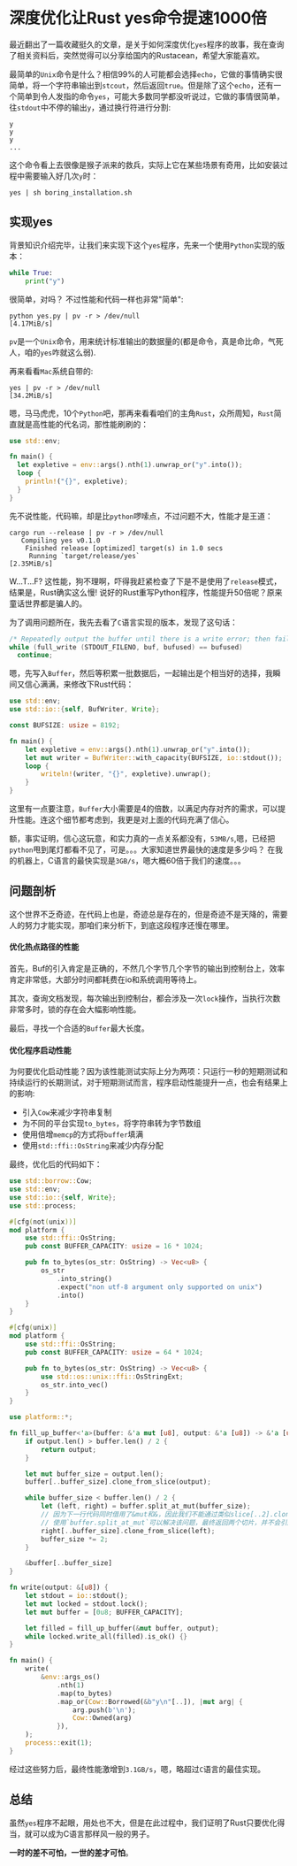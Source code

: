 # 深度优化让Rust yes命令提速1000倍

最近翻出了一篇收藏挺久的文章，是关于如何深度优化`yes`程序的故事，我在查询了相关资料后，突然觉得可以分享给国内的Rustacean，希望大家能喜欢。

最简单的`Unix`命令是什么？相信99%的人可能都会选择`echo`，它做的事情确实很简单，将一个字符串输出到`stcout`，然后返回`true`。但是除了这个`echo`，还有一个简单到令人发指的命令`yes`，可能大多数同学都没听说过，它做的事情很简单，往`stdout`中不停的输出`y`，通过换行符进行分割:
```console
y
y
y
...
```

这个命令看上去很像是猴子派来的救兵，实际上它在某些场景有奇用，比如安装过程中需要输入好几次`y`时：
```shell
yes | sh boring_installation.sh
```

## 实现yes
背景知识介绍完毕，让我们来实现下这个`yes`程序，先来一个使用`Python`实现的版本：
```python
while True:
    print("y")
```

很简单，对吗？ 不过性能和代码一样也非常"简单":
```console
python yes.py | pv -r > /dev/null
[4.17MiB/s]
```

`pv`是一个`Unix`命令，用来统计标准输出的数据量的(都是命令，真是命比命，气死人，咱的`yes`咋就这么弱).

再来看看`Mac`系统自带的:
```console
yes | pv -r > /dev/null
[34.2MiB/s]
```

嗯，马马虎虎，10个`Python`吧，那再来看看咱们的主角`Rust`，众所周知，`Rust`简直就是高性能的代名词，那性能刷刷的：
```rust
use std::env;

fn main() {
  let expletive = env::args().nth(1).unwrap_or("y".into());
  loop {
    println!("{}", expletive);
  }
}
```
先不说性能，代码嘛，却是比`python`啰嗦点，不过问题不大，性能才是王道：
```console
cargo run --release | pv -r > /dev/null
   Compiling yes v0.1.0
    Finished release [optimized] target(s) in 1.0 secs
     Running `target/release/yes`
[2.35MiB/s]
```

W...T...F? 这性能，狗不理啊，吓得我赶紧检查了下是不是使用了`release`模式，结果是，Rust确实这么慢! 说好的Rust重写Python程序，性能提升50倍呢？原来童话世界都是骗人的。

为了调用问题所在，我先去看了`C`语言实现的版本，发现了这句话：
```C
/* Repeatedly output the buffer until there is a write error; then fail.  */
while (full_write (STDOUT_FILENO, buf, bufused) == bufused)
  continue;
```

嗯，先写入`Buffer`，然后等积累一批数据后，一起输出是个相当好的选择，我瞬间又信心满满，来修改下Rust代码：
```rust
use std::env;
use std::io::{self, BufWriter, Write};

const BUFSIZE: usize = 8192;

fn main() {
    let expletive = env::args().nth(1).unwrap_or("y".into());
    let mut writer = BufWriter::with_capacity(BUFSIZE, io::stdout());
    loop {
        writeln!(writer, "{}", expletive).unwrap();
    }
}
```
这里有一点要注意，`Buffer`大小需要是4的倍数，以满足内存对齐的需求，可以提升性能。连这个细节都考虑到，我更是对上面的代码充满了信心。

额，事实证明，信心这玩意，和实力真的一点关系都没有，`53MB/s`,嗯，已经把`python`甩到尾灯都看不见了，可是。。。大家知道世界最快的速度是多少吗？ 在我的机器上，C语言的最快实现是`3GB/s`，嗯大概60倍于我们的速度。。。

## 问题剖析
这个世界不乏奇迹，在代码上也是，奇迹总是存在的，但是奇迹不是天降的，需要人的努力才能实现，那咱们来分析下，到底这段程序还慢在哪里。

#### 优化热点路径的性能
首先，Buf的引入肯定是正确的，不然几个字节几个字节的输出到控制台上，效率肯定非常低，大部分时间都耗费在io和系统调用等待上。

其次，查询文档发现，每次输出到控制台，都会涉及一次`lock`操作，当执行次数非常多时，锁的存在会大幅影响性能。

最后，寻找一个合适的`Buffer`最大长度。

#### 优化程序启动性能
为何要优化启动性能？因为该性能测试实际上分为两项：只运行一秒的短期测试和持续运行的长期测试，对于短期测试而言，程序启动性能提升一点，也会有结果上的影响: 
- 引入`Cow`来减少字符串复制
- 为不同的平台实现`to_bytes`，将字符串转为字节数组
- 使用倍增`memcp`的方式将`buffer`填满
- 使用`std::ffi::OsString`来减少内存分配

最终，优化后的代码如下：
```rust
use std::borrow::Cow;
use std::env;
use std::io::{self, Write};
use std::process;

#[cfg(not(unix))]
mod platform {
    use std::ffi::OsString;
    pub const BUFFER_CAPACITY: usize = 16 * 1024;

    pub fn to_bytes(os_str: OsString) -> Vec<u8> {
        os_str
            .into_string()
            .expect("non utf-8 argument only supported on unix")
            .into()
    }
}

#[cfg(unix)]
mod platform {
    use std::ffi::OsString;
    pub const BUFFER_CAPACITY: usize = 64 * 1024;

    pub fn to_bytes(os_str: OsString) -> Vec<u8> {
        use std::os::unix::ffi::OsStringExt;
        os_str.into_vec()
    }
}

use platform::*;

fn fill_up_buffer<'a>(buffer: &'a mut [u8], output: &'a [u8]) -> &'a [u8] {
    if output.len() > buffer.len() / 2 {
        return output;
    }

    let mut buffer_size = output.len();
    buffer[..buffer_size].clone_from_slice(output);

    while buffer_size < buffer.len() / 2 {
        let (left, right) = buffer.split_at_mut(buffer_size);
        // 因为下一行代码同时借用了&mut和&，因此我们不能通过类似slice[..2].clone_from_slice(&slice[3..])的方式来实现，会造成编译错误
        // 使用`buffer.split_at_mut`可以解决该问题，最终返回两个切片，并不会引起所有权的问题
        right[..buffer_size].clone_from_slice(left);
        buffer_size *= 2;
    }

    &buffer[..buffer_size]
}

fn write(output: &[u8]) {
    let stdout = io::stdout();
    let mut locked = stdout.lock();
    let mut buffer = [0u8; BUFFER_CAPACITY];

    let filled = fill_up_buffer(&mut buffer, output);
    while locked.write_all(filled).is_ok() {}
}

fn main() {
    write(
        &env::args_os()
            .nth(1)
            .map(to_bytes)
            .map_or(Cow::Borrowed(&b"y\n"[..]), |mut arg| {
                arg.push(b'\n');
                Cow::Owned(arg)
            }),
    );
    process::exit(1);
}
```

经过这些努力后，最终性能激增到`3.1GB/s`，嗯，略超过`C`语言的最佳实现。

## 总结
虽然`yes`程序不起眼，用处也不大，但是在此过程中，我们证明了Rust只要优化得当，就可以成为C语言那样风一般的男子。

**一时的差不可怕，一世的差才可怕**。